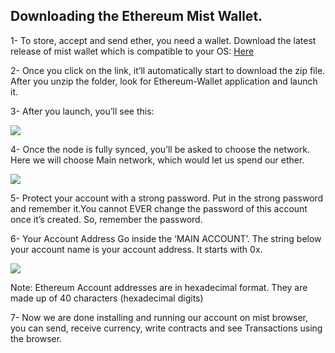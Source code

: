 ## Downloading the Ethereum Mist Wallet.

1- To store, accept and send ether, you need a wallet. Download the latest release of mist wallet which is compatible to your OS:
[Here](https://github.com/ethereum/mist/releases)

2- Once you click on the link, it’ll automatically start to download the zip file. After you unzip the folder, look for Ethereum-Wallet application and launch it.

3- After you launch, you’ll see this:

![](https://cdn-images-1.medium.com/max/1200/0*QOKHI2MXvZaNIu6r.)



4- Once the node is fully synced, you’ll be asked to choose the network.
 Here we will choose Main network, which would let us spend our ether.
 
![](https://cdn-images-1.medium.com/max/1200/0*d6WmYfXrpixQvC0B.)


5- Protect your account with a strong password. Put in the strong password and remember it.You cannot EVER change the password of this account once it’s created. So, remember the password.

6- Your Account Address
Go inside the ‘MAIN ACCOUNT’. The string below your account name is your account address. It starts with 0x.

![](https://cdn-images-1.medium.com/max/1200/0*LRfYV2v4aDMW5Cyu.)


 Note: Ethereum Account addresses are in hexadecimal format. They are made up of 40 characters (hexadecimal digits)

7- Now we are done installing and running our account on mist browser, you can send, receive currency, write contracts and see Transactions using the browser.
